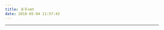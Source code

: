 ```yaml
---
title: 关于xmt
date: 2018-05-04 11:57:43
---
```

<style type="text/css">

</style>
***
<div class='wrap'>
  <div class='avatar'>
    <img src='http://img.zcool.cn/community/0142135541fe180000019ae9b8cf86.jpg@1280w_1l_2o_100sh.png' alt />
  </div>
</div>
